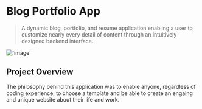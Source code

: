 # Blog Portfolio App
> A dynamic blog, portfolio, and resume application enabling a user to customize nearly every detail of content through an intuitively designed backend interface. 

!['image'](./media/about.gif)
## Project Overview

The philosophy behind this application was to enable anyone, regardless of coding experience, to choose a template and be able to create an engaing and unique website about their life and work. 
